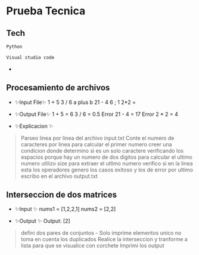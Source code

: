 # Prueba Tecnica

## Tech
```sh
Python
```
```sh
Visual studio code
```
- 
## Procesamiento de archivos

- ✨Input File✨
1 + 5
3 / 6
a plus b
21 - 4
6 ; 1
2*2
=
- ✨Output File✨
1 + 5 = 6
3 / 6 = 0.5
Error
21 - 4 = 17
Error
2 * 2 = 4

- ✨Explicacion ✨

> Parseo linea por linea del archivo input.txt
> Conte el numero de caracteres por linea
> para calcular el primer numero creer una condicion donde determino si es un solo caractere verificando los espacios 
> porque hay un numero de dos digitos
> para calcular el ultimo numero utilizo size para extraer el utlimo numero
> verifico si en la linea esta los operadores 
> genero los casos exitoso y los de error
> por ultimo escribo en el archivo output.txt


## Interseccion de dos matrices 

- ✨Input ✨
nums1 = [1,2,2,1]
nums2 = [2,2]

- ✨Output ✨
Output: [2]

> defini dos pares de conjuntos  - Solo imprime elementos unico no toma en cuenta los duplicados
> Realice la interseccion y tranforme a lista para que se visualice con corchete
> Imprimi los output


